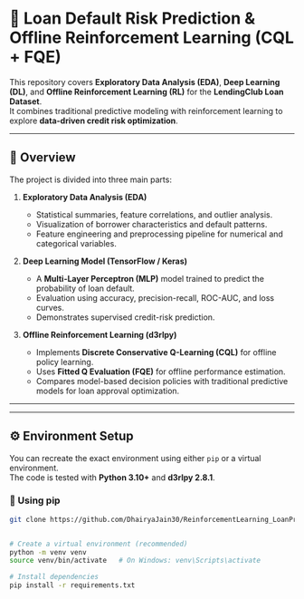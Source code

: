 # 🧠 Loan Default Risk Prediction & Offline Reinforcement Learning (CQL + FQE)

This repository covers **Exploratory Data Analysis (EDA)**, **Deep Learning (DL)**, and **Offline Reinforcement Learning (RL)** for the **LendingClub Loan Dataset**.  
It combines traditional predictive modeling with reinforcement learning to explore **data-driven credit risk optimization**.

---

## 📘 Overview

The project is divided into three main parts:

1. **Exploratory Data Analysis (EDA)**
   - Statistical summaries, feature correlations, and outlier analysis.
   - Visualization of borrower characteristics and default patterns.
   - Feature engineering and preprocessing pipeline for numerical and categorical variables.

2. **Deep Learning Model (TensorFlow / Keras)**
   - A **Multi-Layer Perceptron (MLP)** model trained to predict the probability of loan default.
   - Evaluation using accuracy, precision-recall, ROC-AUC, and loss curves.
   - Demonstrates supervised credit-risk prediction.

3. **Offline Reinforcement Learning (d3rlpy)**
   - Implements **Discrete Conservative Q-Learning (CQL)** for offline policy learning.
   - Uses **Fitted Q Evaluation (FQE)** for offline performance estimation.
   - Compares model-based decision policies with traditional predictive models for loan approval optimization.

---


---

## ⚙️ Environment Setup

You can recreate the exact environment using either `pip` or a virtual environment.  
The code is tested with **Python 3.10+** and **d3rlpy 2.8.1**.

### 🧰 Using pip
```bash
git clone https://github.com/DhairyaJain30/ReinforcementLearning_LoanPredictor


# Create a virtual environment (recommended)
python -m venv venv
source venv/bin/activate   # On Windows: venv\Scripts\activate

# Install dependencies
pip install -r requirements.txt


